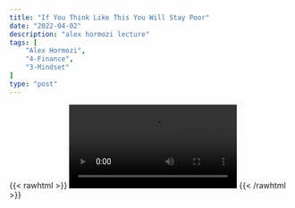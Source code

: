 ```yaml
---
title: "If You Think Like This You Will Stay Poor"
date: "2022-04-02"
description: "alex hormozi lecture"
tags: [
    "Alex Hormozi",
    "4-Finance",
    "3-Mindset"
]
type: "post"
---
```

{{< rawhtml >}}
    <video width="auto" height="auto" controls>
        <source src="https://lectures.dev00ps.com/ah-vids/If%20you%20think%20like%20this%2C%20you%20will%20stay%20poor%20and%20unhappy....mp4" type="video/mp4"> 
    </video>
{{< /rawhtml >}}